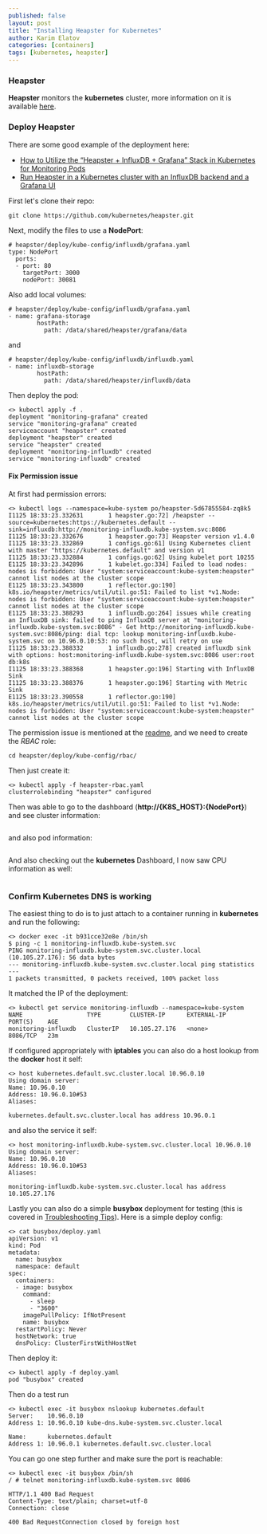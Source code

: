 ```yaml
---
published: false
layout: post
title: "Installing Heapster for Kubernetes"
author: Karim Elatov
categories: [containers]
tags: [kubernetes, heapster]
---
```

### Heapster
**Heapster** monitors the **kubernetes** cluster, more information on it is available [here](https://github.com/kubernetes/heapster).

### Deploy Heapster
There are some good example of the deployment here:

* [How to Utilize the “Heapster + InfluxDB + Grafana” Stack in Kubernetes for Monitoring Pods](https://blog.kublr.com/how-to-utilize-the-heapster-influxdb-grafana-stack-in-kubernetes-for-monitoring-pods-4a553f4d36c9)
* [Run Heapster in a Kubernetes cluster with an InfluxDB backend and a Grafana UI](https://github.com/kubernetes/heapster/blob/master/docs/influxdb.md)

First let's clone their repo:

	git clone https://github.com/kubernetes/heapster.git

Next, modify the files to use a **NodePort**:

	# heapster/deploy/kube-config/influxdb/grafana.yaml
	type: NodePort
	  ports:
	  - port: 80
	    targetPort: 3000
	    nodePort: 30081

Also add local volumes:

	# heapster/deploy/kube-config/influxdb/grafana.yaml
	- name: grafana-storage
	        hostPath:
	          path: /data/shared/heapster/grafana/data

and

	# heapster/deploy/kube-config/influxdb/influxdb.yaml
	- name: influxdb-storage
	        hostPath:
	          path: /data/shared/heapster/influxdb/data


Then deploy the pod:

	<> kubectl apply -f .
	deployment "monitoring-grafana" created
	service "monitoring-grafana" created
	serviceaccount "heapster" created
	deployment "heapster" created
	service "heapster" created
	deployment "monitoring-influxdb" created
	service "monitoring-influxdb" created

#### Fix Permission issue
At first had permission errors:

	<> kubectl logs --namespace=kube-system po/heapster-5d67855584-zq8k5
	I1125 18:33:23.332631       1 heapster.go:72] /heapster --source=kubernetes:https://kubernetes.default --sink=influxdb:http://monitoring-influxdb.kube-system.svc:8086
	I1125 18:33:23.332676       1 heapster.go:73] Heapster version v1.4.0
	I1125 18:33:23.332869       1 configs.go:61] Using Kubernetes client with master "https://kubernetes.default" and version v1
	I1125 18:33:23.332884       1 configs.go:62] Using kubelet port 10255
	E1125 18:33:23.342896       1 kubelet.go:334] Failed to load nodes: nodes is forbidden: User "system:serviceaccount:kube-system:heapster" cannot list nodes at the cluster scope
	E1125 18:33:23.343800       1 reflector.go:190] k8s.io/heapster/metrics/util/util.go:51: Failed to list *v1.Node: nodes is forbidden: User "system:serviceaccount:kube-system:heapster" cannot list nodes at the cluster scope
	E1125 18:33:23.388293       1 influxdb.go:264] issues while creating an InfluxDB sink: failed to ping InfluxDB server at "monitoring-influxdb.kube-system.svc:8086" - Get http://monitoring-influxdb.kube-system.svc:8086/ping: dial tcp: lookup monitoring-influxdb.kube-system.svc on 10.96.0.10:53: no such host, will retry on use
	I1125 18:33:23.388332       1 influxdb.go:278] created influxdb sink with options: host:monitoring-influxdb.kube-system.svc:8086 user:root db:k8s
	I1125 18:33:23.388368       1 heapster.go:196] Starting with InfluxDB Sink
	I1125 18:33:23.388376       1 heapster.go:196] Starting with Metric Sink
	E1125 18:33:23.390558       1 reflector.go:190] k8s.io/heapster/metrics/util/util.go:51: Failed to list *v1.Node: nodes is forbidden: User "system:serviceaccount:kube-system:heapster" cannot list nodes at the cluster scope

The permission issue is mentioned at the [readme](https://github.com/kubernetes/heapster/blob/master/docs/influxdb.md), and we need to create the *RBAC* role:

	cd heapster/deploy/kube-config/rbac/

Then just create it:

	<> kubectl apply -f heapster-rbac.yaml
	clusterrolebinding "heapster" configured

Then was able to go to the dashboard (**http://{K8S_HOST}:{NodePort}**) and see cluster information:

![]()

and also pod information:

![]()

And also checking out the **kubernetes** Dashboard, I now saw CPU information as well:

![]()

### Confirm Kubernetes DNS is working
The easiest thing to do is to just attach to a container running in **kubernetes** and run the following:

	<> docker exec -it b931cce32e8e /bin/sh
	$ ping -c 1 monitoring-influxdb.kube-system.svc
	PING monitoring-influxdb.kube-system.svc.cluster.local (10.105.27.176): 56 data bytes
	--- monitoring-influxdb.kube-system.svc.cluster.local ping statistics ---
	1 packets transmitted, 0 packets received, 100% packet loss

It matched the IP of the deployment:

	<> kubectl get service monitoring-influxdb --namespace=kube-system
	NAME                  TYPE        CLUSTER-IP      EXTERNAL-IP   PORT(S)    AGE
	monitoring-influxdb   ClusterIP   10.105.27.176   <none>        8086/TCP   23m

If configured appropriately with **iptables** you can also do a host lookup from the **docker** host it self:

	<> host kubernetes.default.svc.cluster.local 10.96.0.10
	Using domain server:
	Name: 10.96.0.10
	Address: 10.96.0.10#53
	Aliases:
	
	kubernetes.default.svc.cluster.local has address 10.96.0.1

and also the service it self:

	<> host monitoring-influxdb.kube-system.svc.cluster.local 10.96.0.10
	Using domain server:
	Name: 10.96.0.10
	Address: 10.96.0.10#53
	Aliases:
	
	monitoring-influxdb.kube-system.svc.cluster.local has address 10.105.27.176

Lastly you can also do a simple **busybox** deployment for testing (this is covered in [Troubleshooting Tips](https://kubernetes.io/docs/concepts/services-networking/dns-pod-service/#troubleshooting-tips)). Here is a simple deploy config:

	<> cat busybox/deploy.yaml
	apiVersion: v1
	kind: Pod
	metadata:
	  name: busybox
	  namespace: default
	spec:
	  containers:
	  - image: busybox
	    command:
	      - sleep
	      - "3600"
	    imagePullPolicy: IfNotPresent
	    name: busybox
	  restartPolicy: Never
	  hostNetwork: true
	  dnsPolicy: ClusterFirstWithHostNet

Then deploy it:

	<> kubectl apply -f deploy.yaml
	pod "busybox" created

Then do a test run

	<> kubectl exec -it busybox nslookup kubernetes.default
	Server:    10.96.0.10
	Address 1: 10.96.0.10 kube-dns.kube-system.svc.cluster.local
	
	Name:      kubernetes.default
	Address 1: 10.96.0.1 kubernetes.default.svc.cluster.local

You can go one step further and make sure the port is reachable:

	<> kubectl exec -it busybox /bin/sh
	/ # telnet monitoring-influxdb.kube-system.svc 8086
	
	HTTP/1.1 400 Bad Request
	Content-Type: text/plain; charset=utf-8
	Connection: close
	
	400 Bad RequestConnection closed by foreign host
